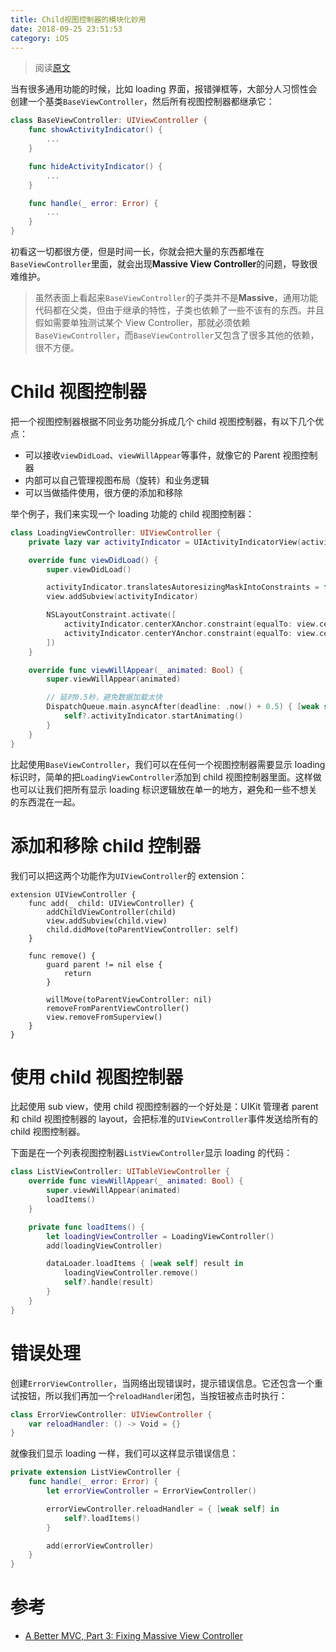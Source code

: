 ```yaml
---
title: Child视图控制器的模块化妙用
date: 2018-09-25 23:51:53
category: iOS
---
```


> 阅读[原文](https://www.swiftbysundell.com/posts/using-child-view-controllers-as-plugins-in-swift)

当有很多通用功能的时候，比如 loading 界面，报错弹框等，大部分人习惯性会创建一个基类`BaseViewController`，然后所有视图控制器都继承它：

```swift
class BaseViewController: UIViewController {
    func showActivityIndicator() {
        ...
    }

    func hideActivityIndicator() {
        ...
    }

    func handle(_ error: Error) {
        ...
    }
}
```

<!-- more -->

初看这一切都很方便，但是时间一长，你就会把大量的东西都堆在`BaseViewController`里面，就会出现**Massive View Controller**的问题，导致很难维护。

> 虽然表面上看起来`BaseViewController`的子类并不是**Massive**，通用功能代码都在父类，但由于继承的特性，子类也依赖了一些不该有的东西。并且假如需要单独测试某个 View Controller，那就必须依赖`BaseViewController`，而`BaseViewController`又包含了很多其他的依赖，很不方便。

# Child 视图控制器

把一个视图控制器根据不同业务功能分拆成几个 child 视图控制器，有以下几个优点：

- 可以接收`viewDidLoad`、`viewWillAppear`等事件，就像它的 Parent 视图控制器
- 内部可以自己管理视图布局（旋转）和业务逻辑
- 可以当做插件使用，很方便的添加和移除

举个例子，我们来实现一个 loading 功能的 child 视图控制器：

```swift
class LoadingViewController: UIViewController {
    private lazy var activityIndicator = UIActivityIndicatorView(activityIndicatorStyle: .gray)

    override func viewDidLoad() {
        super.viewDidLoad()

        activityIndicator.translatesAutoresizingMaskIntoConstraints = false
        view.addSubview(activityIndicator)

        NSLayoutConstraint.activate([
            activityIndicator.centerXAnchor.constraint(equalTo: view.centerXAnchor),
            activityIndicator.centerYAnchor.constraint(equalTo: view.centerYAnchor)
        ])
    }

    override func viewWillAppear(_ animated: Bool) {
        super.viewWillAppear(animated)

        // 延时0.5秒，避免数据加载太快
        DispatchQueue.main.asyncAfter(deadline: .now() + 0.5) { [weak self] in
            self?.activityIndicator.startAnimating()
        }
    }
}
```

比起使用`BaseViewController`，我们可以在任何一个视图控制器需要显示 loading 标识时，简单的把`LoadingViewController`添加到 child 视图控制器里面。这样做也可以让我们把所有显示 loading 标识逻辑放在单一的地方，避免和一些不想关的东西混在一起。

# 添加和移除 child 控制器

我们可以把这两个功能作为`UIViewController`的 extension：

```
extension UIViewController {
    func add(_ child: UIViewController) {
        addChildViewController(child)
        view.addSubview(child.view)
        child.didMove(toParentViewController: self)
    }

    func remove() {
        guard parent != nil else {
            return
        }

        willMove(toParentViewController: nil)
        removeFromParentViewController()
        view.removeFromSuperview()
    }
}
```

# 使用 child 视图控制器

比起使用 sub view，使用 child 视图控制器的一个好处是：UIKit 管理者 parent 和 child 视图控制器的 layout，会把标准的`UIViewController`事件发送给所有的 child 视图控制器。

下面是在一个列表视图控制器`ListViewController`显示 loading 的代码：

```swift
class ListViewController: UITableViewController {
    override func viewWillAppear(_ animated: Bool) {
        super.viewWillAppear(animated)
        loadItems()
    }

    private func loadItems() {
        let loadingViewController = LoadingViewController()
        add(loadingViewController)

        dataLoader.loadItems { [weak self] result in
            loadingViewController.remove()
            self?.handle(result)
        }
    }
}
```

# 错误处理

创建`ErrorViewController`，当网络出现错误时，提示错误信息。它还包含一个重试按钮，所以我们再加一个`reloadHandler`闭包，当按钮被点击时执行：

```swift
class ErrorViewController: UIViewController {
    var reloadHandler: () -> Void = {}
}
```

就像我们显示 loading 一样，我们可以这样显示错误信息：

```swift
private extension ListViewController {
    func handle(_ error: Error) {
        let errorViewController = ErrorViewController()

        errorViewController.reloadHandler = { [weak self] in
            self?.loadItems()
        }

        add(errorViewController)
    }
}
```

# 参考

- [A Better MVC, Part 3: Fixing Massive View Controller](https://davedelong.com/blog/2017/11/06/a-better-mvc-part-3-fixing-massive-view-controller/)
